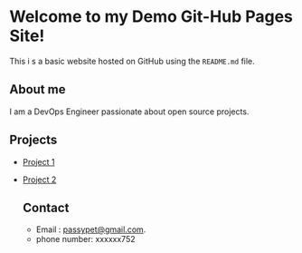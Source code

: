 # Welcome to my Demo Git-Hub Pages Site!
This i s a basic website hosted on GitHub using the `README.md` file.
 ## About me
 I am a DevOps Engineer passionate about open source projects.

 ## Projects
 - [Project 1](https://github.com/m-pasima/Maven-enterprise-application)
 - [Project 2](https://github.com/m-pasima/maven-web-application)

   ## Contact
   - Email : passypet@gmail.com.
   - phone number: xxxxxx752
